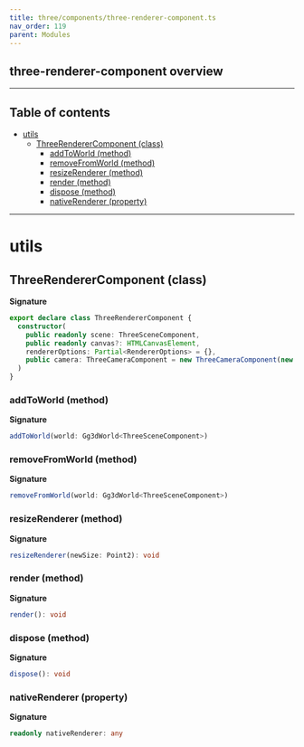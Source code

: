 ```yaml
---
title: three/components/three-renderer-component.ts
nav_order: 119
parent: Modules
---
```


## three-renderer-component overview

---

<h2 class="text-delta">Table of contents</h2>

- [utils](#utils)
  - [ThreeRendererComponent (class)](#threerenderercomponent-class)
    - [addToWorld (method)](#addtoworld-method)
    - [removeFromWorld (method)](#removefromworld-method)
    - [resizeRenderer (method)](#resizerenderer-method)
    - [render (method)](#render-method)
    - [dispose (method)](#dispose-method)
    - [nativeRenderer (property)](#nativerenderer-property)

---

# utils

## ThreeRendererComponent (class)

**Signature**

```ts
export declare class ThreeRendererComponent {
  constructor(
    public readonly scene: ThreeSceneComponent,
    public readonly canvas?: HTMLCanvasElement,
    rendererOptions: Partial<RendererOptions> = {},
    public camera: ThreeCameraComponent = new ThreeCameraComponent(new PerspectiveCamera(75, 1, 1, 10000))
  )
}
```

### addToWorld (method)

**Signature**

```ts
addToWorld(world: Gg3dWorld<ThreeSceneComponent>)
```

### removeFromWorld (method)

**Signature**

```ts
removeFromWorld(world: Gg3dWorld<ThreeSceneComponent>)
```

### resizeRenderer (method)

**Signature**

```ts
resizeRenderer(newSize: Point2): void
```

### render (method)

**Signature**

```ts
render(): void
```

### dispose (method)

**Signature**

```ts
dispose(): void
```

### nativeRenderer (property)

**Signature**

```ts
readonly nativeRenderer: any
```
